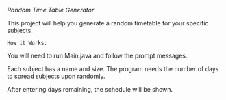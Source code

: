 *Random Time Table Generator*

This project will help you generate a random timetable for your specific subjects.

`How it Works:`

You will need to run Main.java and follow the prompt messages.

Each subject has a name and size.
The program needs the number of days to spread subjects upon randomly.

After entering days remaining, the schedule will be shown. 

